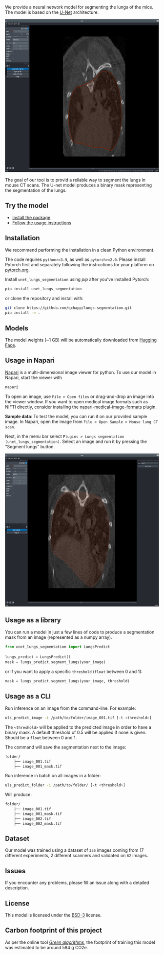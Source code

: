 
We provide a neural network model for segmenting the lungs of the mice. The model is based on the [U-Net](https://lmb.informatik.uni-freiburg.de/people/ronneber/u-net/) architecture.

<p align="center">
    <img src="https://raw.githubusercontent.com/qchapp/lungs-segmentation/refs/heads/master/images/main_fig.png" height="500">
</p>

The goal of our tool is to provid a reliable way to segment the lungs in mouse CT scans. The U-net model produces a binary mask representing the segmentation of the lungs.

## Try the model 

- [Install the package](#installation)
- [Follow the usage instructions](#usage-in-napari)

## Installation

We recommend performing the installation in a clean Python environment.

The code requires `python>=3.9`, as well as `pytorch>=2.0`. Please install Pytorch first and separately following the instructions for your platform on [pytorch.org](https://pytorch.org/get-started/locally/).

Install `unet_lungs_segmentation` using *pip* after you've installed Pytorch:

```sh
pip install unet_lungs_segmentation
```

or clone the repository and install with:

```sh
git clone https://github.com/qchapp/lungs-segmentation.git
pip install -e .
```

## Models

The model weights (~1 GB) will be automatically downloaded from [Hugging Face](https://huggingface.co/qchapp/unet-lungs-segmentation-weights).


## Usage in Napari

[Napari](https://napari.org/stable/) is a multi-dimensional image viewer for python. To use our model in Napari, start the viewer with

```sh
napari
```

To open an image, use `File > Open files` or drag-and-drop an image into the viewer window. If you want to open medical image formats such as NIFTI directly, consider installing the [napari-medical-image-formats](https://pypi.org/project/napari-medical-image-formats/) plugin.

**Sample data**: To test the model, you can run it on our provided sample image. In Napari, open the image from `File > Open Sample > Mouse lung CT scan`.

Next, in the menu bar select `Plugins > Lungs segmentation (unet_lungs_segmentation)`. Select an image and run it by pressing the "Segment lungs" button.

<p align="center">
    <img src="https://raw.githubusercontent.com/qchapp/lungs-segmentation/refs/heads/master/images/napari-screenshot.png" height="500">
</p>

## Usage as a library

You can run a model in just a few lines of code to produce a segmentation mask from an image (represented as a numpy array).

```py
from unet_lungs_segmentation import LungsPredict

lungs_predict = LungsPredict()
mask = lungs_predict.segment_lungs(your_image)
```
or if you want to apply a specific `threshold` (`float` between 0 and 1):
```py
mask = lungs_predict.segment_lungs(your_image, threshold)
```

## Usage as a CLI

Run inference on an image from the command-line. For example:

```sh
uls_predict_image -i /path/to/folder/image_001.tif [-t <threshold>]
```

The `<threshold>` will be applied to the predicted image in order to have a binary mask. A default threshold of 0.5 will be applied if none is given. Should be a `float` between 0 and 1.

The command will save the segmentation next to the image:
```
folder/
    ├── image_001.tif
    ├── image_001_mask.tif
```

Run inference in batch on all images in a folder:

```sh
uls_predict_folder -i /path/to/folder/ [-t <threshold>]
```
Will produce:
```
folder/
    ├── image_001.tif
    ├── image_001_mask.tif
    ├── image_002.tif
    ├── image_002_mask.tif
```

## Dataset

Our model was trained using a dataset of `355` images coming from 17 different experiments, 2 different scanners and validated on `62` images.

## Issues

If you encounter any problems, please fill an issue along with a detailed description.

## License

This model is licensed under the [BSD-3](LICENSE.txt) license.

## Carbon footprint of this project

As per the online tool [*Green algorithms*](http://calculator.green-algorithms.org/), the footprint of training this model was estimated to be around 584 g CO2e.
